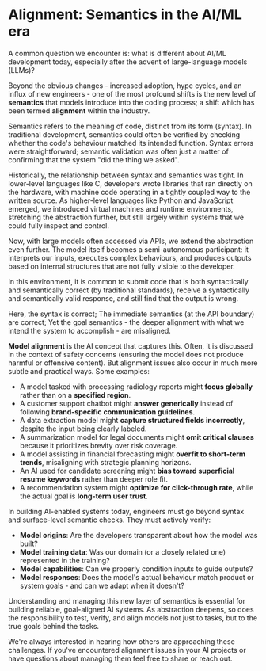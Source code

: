 # Alignment: Semantics in the AI/ML era

A common question we encounter is: what is different about AI/ML development today, especially after the advent of large-language models (LLMs)?

Beyond the obvious changes - increased adoption, hype cycles, and an influx of new engineers - one of the most profound shifts is the new level of **semantics** that models introduce into the coding process; a shift which has been termed **alignment** within the industry.

Semantics refers to the meaning of code, distinct from its form (syntax). In traditional development, semantics could often be verified by checking whether the code's behaviour matched its intended function. Syntax errors were straightforward; semantic validation was often just a matter of confirming that the system "did the thing we asked".

Historically, the relationship between syntax and semantics was tight. In lower-level languages like C, developers wrote libraries that ran directly on the hardware, with machine code operating in a tightly coupled way to the written source. As higher-level languages like Python and JavaScript emerged, we introduced virtual machines and runtime environments, stretching the abstraction further, but still largely within systems that we could fully inspect and control.

Now, with large models often accessed via APIs, we extend the abstraction even further. The model itself becomes a semi-autonomous participant: it interprets our inputs, executes complex behaviours, and produces outputs based on internal structures that are not fully visible to the developer.

In this environment, it is common to submit code that is both syntactically and semantically correct (by traditional standards), receive a syntactically and semantically valid response, and still find that the output is wrong. 

Here, the syntax is correct; The immediate semantics (at the API boundary) are correct; Yet the goal semantics - the deeper alignment with what we intend the system to accomplish - are misaligned.

**Model alignment** is the AI concept that captures this. Often, it is discussed in the context of safety concerns (ensuring the model does not produce harmful or offensive content). But alignment issues also occur in much more subtle and practical ways. Some examples:

- A model tasked with processing radiology reports might **focus globally** rather than on a **specified region**.
- A customer support chatbot might **answer generically** instead of following **brand-specific communication guidelines**.
- A data extraction model might **capture structured fields incorrectly**, despite the input being clearly labeled.
- A summarization model for legal documents might **omit critical clauses** because it prioritizes brevity over risk coverage.
- A model assisting in financial forecasting might **overfit to short-term trends**, misaligning with strategic planning horizons.
- An AI used for candidate screening might **bias toward superficial resume keywords** rather than deeper role fit.
- A recommendation system might **optimize for click-through rate**, while the actual goal is **long-term user trust**.

In building AI-enabled systems today, engineers must go beyond syntax and surface-level semantic checks. They must actively verify:

- **Model origins**: Are the developers transparent about how the model was built?
- **Model training data**: Was our domain (or a closely related one) represented in the training?
- **Model capabilities**: Can we properly condition inputs to guide outputs?
- **Model responses**: Does the model's actual behaviour match product or system goals - and can we adapt when it doesn't?

Understanding and managing this new layer of semantics is essential for building reliable, goal-aligned AI systems. As abstraction deepens, so does the responsibility to test, verify, and align models not just to tasks, but to the true goals behind the tasks.

We're always interested in hearing how others are approaching these challenges. If you've encountered alignment issues in your AI projects or have questions about managing them feel free to share or reach out.
